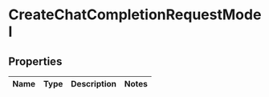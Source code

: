 

# CreateChatCompletionRequestModel

## Properties

Name | Type | Description | Notes
------------ | ------------- | ------------- | -------------




